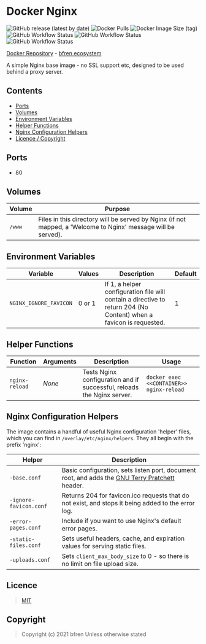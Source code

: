 # Docker Nginx

![GitHub release (latest by date)](https://img.shields.io/github/v/release/bfren/docker-nginx) ![Docker Pulls](https://img.shields.io/docker/pulls/bfren/nginx?label=pulls) ![Docker Image Size (tag)](https://img.shields.io/docker/image-size/bfren/nginx/latest?label=size)<br/>
![GitHub Workflow Status](https://img.shields.io/github/workflow/status/bfren/docker-nginx/dev-alpine3_12?label=alpine+3.12) ![GitHub Workflow Status](https://img.shields.io/github/workflow/status/bfren/docker-nginx/dev-alpine3_13?label=alpine+3.13) ![GitHub Workflow Status](https://img.shields.io/github/workflow/status/bfren/docker-nginx/dev-alpineedge?label=alpine+edge)

[Docker Repository](https://hub.docker.com/r/bfren/nginx) - [bfren ecosystem](https://github.com/bfren/docker)

A simple Nginx base image - no SSL support etc, designed to be used behind a proxy server.

## Contents

* [Ports](#ports)
* [Volumes](#volumes)
* [Environment Variables](#environment-variables)
* [Helper Functions](#helper-functions)
* [Nginx Configuration Helpers](#nginx-configuration-helpers)
* [Licence / Copyright](#licence)

## Ports

* 80

## Volumes

| Volume | Purpose                                                                                                       |
| ------ | ------------------------------------------------------------------------------------------------------------- |
| `/www` | Files in this directory will be served by Nginx (if not mapped, a 'Welcome to Nginx' message will be served). |

## Environment Variables

| Variable               | Values | Description                                                                                                        | Default |
| ---------------------- | ------ | ------------------------------------------------------------------------------------------------------------------ | ------- |
| `NGINX_IGNORE_FAVICON` | 0 or 1 | If 1, a helper configuration file will contain a directive to return 204 (No Content) when a favicon is requested. | 1       |

## Helper Functions

| Function       | Arguments | Description                                                            | Usage                                    |
| -------------- | --------- | ---------------------------------------------------------------------- | ---------------------------------------- |
| `nginx-reload` | *None*    | Tests Nginx configuration and if successful, reloads the Nginx server. | `docker exec <<CONTAINER>> nginx-reload` |

## Nginx Configuration Helpers

The image contains a handful of useful Nginx configuration 'helper' files, which you can find in `/overlay/etc/nginx/helpers`.  They all begin with the prefix 'nginx':

| Helper                 | Description                                                                                                                         |
| ---------------------- | ----------------------------------------------------------------------------------------------------------------------------------- |
| `-base.conf`           | Basic configuration, sets listen port, document root, and adds the [GNU Terry Pratchett](http://www.gnuterrypratchett.com/) header. |
| `-ignore-favicon.conf` | Returns 204 for favicon.ico requests that do not exist, and stops it being added to the error log.                                  |
| `-error-pages.conf`    | Include if you want to use Nginx's default error pages.                                                                             |
| `-static-files.conf`   | Sets useful headers, cache, and expiration values for serving static files.                                                         |
| `-uploads.conf`        | Sets `client_max_body_size` to 0 - so there is no limit on file upload size.                                                        |

## Licence

> [MIT](https://mit.bfren.dev/2020)

## Copyright

> Copyright (c) 2021 bfren
> Unless otherwise stated

